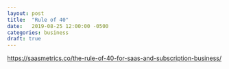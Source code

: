```yaml
---
layout: post
title:  "Rule of 40"
date:   2019-08-25 12:00:00 -0500
categories: business
draft: true
---
```


https://saasmetrics.co/the-rule-of-40-for-saas-and-subscription-business/